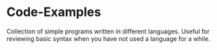 # Code-Examples

Collection of simple programs written in different languages. Useful for reviewing basic syntax when you have not used a language for a while.
